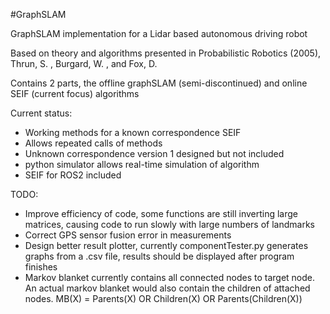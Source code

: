 #GraphSLAM

GraphSLAM implementation for a Lidar based autonomous driving robot

Based on theory and algorithms presented in Probabilistic Robotics (2005), Thrun, S. , Burgard, W. , and Fox, D. 

Contains 2 parts, the offline graphSLAM (semi-discontinued) and online SEIF (current focus) algorithms

Current status:
 - Working methods for a known correspondence SEIF
 - Allows repeated calls of methods
 - Unknown correspondence version 1 designed but not included
 - python simulator allows real-time simulation of algorithm
 - SEIF for ROS2 included
 
 

TODO:
 - Improve efficiency of code, some functions are still inverting large matrices, causing code to run slowly with large numbers of landmarks
 - Correct GPS sensor fusion error in measurements
 - Design better result plotter, currently componentTester.py generates graphs from a .csv file, results should be displayed after program finishes
 - Markov blanket currently contains all connected nodes to target node. An actual markov blanket would also contain the children of attached nodes. MB(X) = Parents(X) OR Children(X) OR Parents(Children(X))
